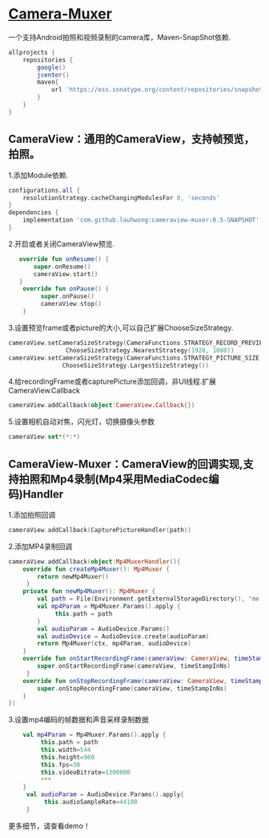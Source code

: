 [Camera-Muxer](https://github.com/lauhwong/Camera-Muxer/blob/master/demo/CameraMuxer.apk?raw=true)
==============
一个支持Android拍照和视频录制的camera库，Maven-SnapShot依赖.
```groovy
allprojects {
    repositories {
        google()
        jcenter()
        maven{
            url 'https://oss.sonatype.org/content/repositories/snapshots/'
        }
    }
}
```

CameraView：通用的CameraView，支持帧预览，拍照。
------------------------------------

1.添加Module依赖.
```groovy
configurations.all {
    resolutionStrategy.cacheChangingModulesFor 0, 'seconds'
}
dependencies {
    implementation 'com.github.lauhwong:cameraview-muxer:0.5-SNAPSHOT'
}
```
2.开启或者关闭CameraView预览.
```kotlin
   override fun onResume() {
       super.onResume()
       cameraView.start()
   }
    override fun onPause() {
         super.onPause()
         cameraView.stop()
    }
```
3.设置预览frame或者picture的大小,可以自己扩展ChooseSizeStrategy.
```kotlin
cameraView.setCameraSizeStrategy(CameraFunctions.STRATEGY_RECORD_PREVIEW_SIZE,
                ChooseSizeStrategy.NearestStrategy(1920, 1080))
cameraView.setCameraSizeStrategy(CameraFunctions.STRATEGY_PICTURE_SIZE,
               ChooseSizeStrategy.LargestSizeStrategy())
```
4.给recordingFrame或者capturePicture添加回调，非UI线程.扩展CameraView.Callback
```kotlin
cameraView.addCallback(object:CameraView.Callback{})
```
5.设置相机自动对焦，闪光灯，切换摄像头参数
```kotlin
cameraView.set*(*:*)
```

CameraView-Muxer：CameraView的回调实现,支持拍照和Mp4录制(Mp4采用MediaCodec编码)Handler
---------------------------------------------------------------------
1.添加拍照回调
```kotlin
cameraView.addCallback(CapturePictureHandler(path))
```
2.添加MP4录制回调
```kotlin
cameraView.addCallback(object:Mp4MuxerHandler(){
    override fun createMp4Muxer(): Mp4Muxer {
        return newMp4Muxer()
     }
    private fun newMp4Muxer(): Mp4Muxer {
        val path = File(Environment.getExternalStorageDirectory(), "me.mp4").absolutePath
        val mp4Param = Mp4Muxer.Params().apply {
             this.path = path
        }
        val audioParam = AudioDevice.Params()
        val audioDevice = AudioDevice.create(audioParam)
        return Mp4Muxer(ctx, mp4Param, audioDevice)
    }
    override fun onStartRecordingFrame(cameraView: CameraView, timeStampInNs: Long) {
        super.onStartRecordingFrame(cameraView, timeStampInNs)
     }
    override fun onStopRecordingFrame(cameraView: CameraView, timeStampInNs: Long) {
        super.onStopRecordingFrame(cameraView, timeStampInNs)
    }
})
```
3.设置mp4编码的帧数据和声音采样录制数据
```kotlin
    val mp4Param = Mp4Muxer.Params().apply {
         this.path = path
         this.width=544
         this.height=960
         this.fps=30
         this.videoBitrate=1300000
         ***
    }
     val audioParam = AudioDevice.Params().apply{
          this.audioSampleRate=44100
     }
```
更多细节，请查看demo！